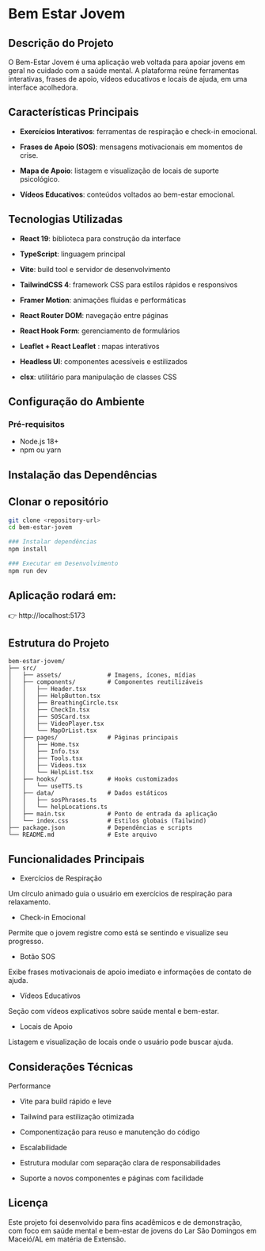 # Bem Estar Jovem      

## Descrição do Projeto

O Bem-Estar Jovem é uma aplicação web voltada para apoiar jovens em geral no cuidado com a saúde mental.
A plataforma reúne ferramentas interativas, frases de apoio, vídeos educativos e locais de ajuda, em uma interface acolhedora.

## Características Principais

- **Exercícios Interativos**: ferramentas de respiração e check-in emocional.

- **Frases de Apoio (SOS)**: mensagens motivacionais em momentos de crise.

- **Mapa de Apoio**: listagem e visualização de locais de suporte psicológico.

- **Vídeos Educativos**: conteúdos voltados ao bem-estar emocional.


## Tecnologias Utilizadas

- **React 19**: biblioteca para construção da interface

- **TypeScript**: linguagem principal

- **Vite**: build tool e servidor de desenvolvimento

- **TailwindCSS 4**: framework CSS para estilos rápidos e responsivos

- **Framer Motion**: animações fluidas e performáticas

- **React Router DOM**: navegação entre páginas

- **React Hook Form**: gerenciamento de formulários

- **Leaflet + React Leaflet** : mapas interativos

- **Headless UI**: componentes acessíveis e estilizados

- **clsx**: utilitário para manipulação de classes CSS

## Configuração do Ambiente

### Pré-requisitos

- Node.js 18+
- npm ou yarn

## Instalação das Dependências

## Clonar o repositório

```bash
git clone <repository-url>
cd bem-estar-jovem

### Instalar dependências
npm install

### Executar em Desenvolvimento
npm run dev
```

## Aplicação rodará em:
👉 http://localhost:5173

## Estrutura do Projeto
```
bem-estar-jovem/
├── src/
│   ├── assets/             # Imagens, ícones, mídias
│   ├── components/         # Componentes reutilizáveis
│   │   ├── Header.tsx
│   │   ├── HelpButton.tsx
│   │   ├── BreathingCircle.tsx
│   │   ├── CheckIn.tsx
│   │   ├── SOSCard.tsx
│   │   ├── VideoPlayer.tsx
│   │   └── MapOrList.tsx
│   ├── pages/              # Páginas principais
│   │   ├── Home.tsx
│   │   ├── Info.tsx
│   │   ├── Tools.tsx
│   │   ├── Videos.tsx
│   │   └── HelpList.tsx
│   ├── hooks/              # Hooks customizados
│   │   └── useTTS.ts
│   ├── data/               # Dados estáticos
│   │   ├── sosPhrases.ts
│   │   └── helpLocations.ts
│   ├── main.tsx            # Ponto de entrada da aplicação
│   └── index.css           # Estilos globais (Tailwind)
├── package.json            # Dependências e scripts
└── README.md               # Este arquivo
```

## Funcionalidades Principais
- Exercícios de Respiração

Um círculo animado guia o usuário em exercícios de respiração para relaxamento.

-  Check-in Emocional

Permite que o jovem registre como está se sentindo e visualize seu progresso.

-  Botão SOS

Exibe frases motivacionais de apoio imediato e informações de contato de ajuda.

- Vídeos Educativos

Seção com vídeos explicativos sobre saúde mental e bem-estar.

- Locais de Apoio

Listagem e visualização de locais onde o usuário pode buscar ajuda.

## Considerações Técnicas
 Performance

- Vite para build rápido e leve

- Tailwind para estilização otimizada

- Componentização para reuso e manutenção do código

- Escalabilidade

- Estrutura modular com separação clara de responsabilidades

- Suporte a novos componentes e páginas com facilidade


## Licença

Este projeto foi desenvolvido para fins acadêmicos e de demonstração, com foco em saúde mental e bem-estar de jovens do Lar São Domingos em Maceió/AL em matéria de Extensão.
